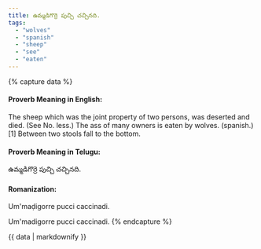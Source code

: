 ```yaml
---
title: ఉమ్మడిగొర్రె పుచ్చి చచ్చినది.
tags:
  - "wolves"
  - "spanish"
  - "sheep"
  - "see"
  - "eaten"
---
```


{% capture data %}
#### Proverb Meaning in English:
The sheep which was the joint property of two persons, was deserted and died.
(See No. less.)
The ass of many owners is eaten by wolves. (spanish.)[1]
Between two stools fall to the bottom.

#### Proverb Meaning in Telugu:
ఉమ్మడిగొర్రె పుచ్చి చచ్చినది.

#### Romanization:
Um'maḍigorre pucci caccinadi.

Um'madigorre pucci caccinadi.
{% endcapture %}

{{ data | markdownify }}

